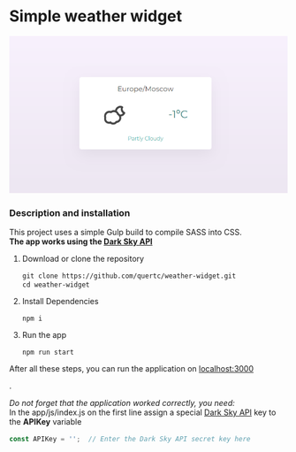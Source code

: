 # Simple weather widget
![Screenshot](https://github.com/quertc/weather-widget/blob/master/img.PNG)

### Description and installation
This project uses a simple Gulp build to compile SASS into CSS.  
**The app works using the [Dark Sky API](https://darksky.net/dev)**

1. Download or clone the repository

	```
	git clone https://github.com/quertc/weather-widget.git
	cd weather-widget
	```
2. Install Dependencies

	```
	npm i
	```
3. Run the app

	```
	npm run start
	```
  
After all these steps, you can run the application on [localhost:3000](http://localhost:3000/)

.

_Do not forget that the application worked correctly, you need:_  
In the app/js/index.js on the first line assign a special [Dark Sky API](https://darksky.net/dev) key to the **APIKey** variable
```JavaScript
const APIKey = '';  // Enter the Dark Sky API secret key here
```
